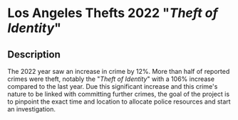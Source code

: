 # Los Angeles Thefts 2022 "_Theft of Identity_"

## Description

The 2022 year saw an increase in crime by 12%. More than half of reported crimes were theft, notably the "_Theft of Identity_" with a 106% increase compared to the last year. Due this significant increase and this crime's nature to be linked with committing further crimes, the goal of the project is to pinpoint the exact time and location to allocate police resources and start an investigation.
